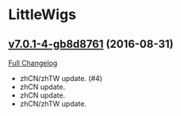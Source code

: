 # LittleWigs

## [v7.0.1-4-gb8d8761](https://github.com/BigWigsMods/LittleWigs/tree/b8d8761ae5de98ae0a04c5f45c69a6524d5e7bf2) (2016-08-31) [](#top)
[Full Changelog](https://github.com/BigWigsMods/LittleWigs/compare/v7.0.1...b8d8761ae5de98ae0a04c5f45c69a6524d5e7bf2)

-   zhCN/zhTW update. (#4)  
-   zhCN update.  
-   zhCN update.  
-   zhCN/zhTW update.  
